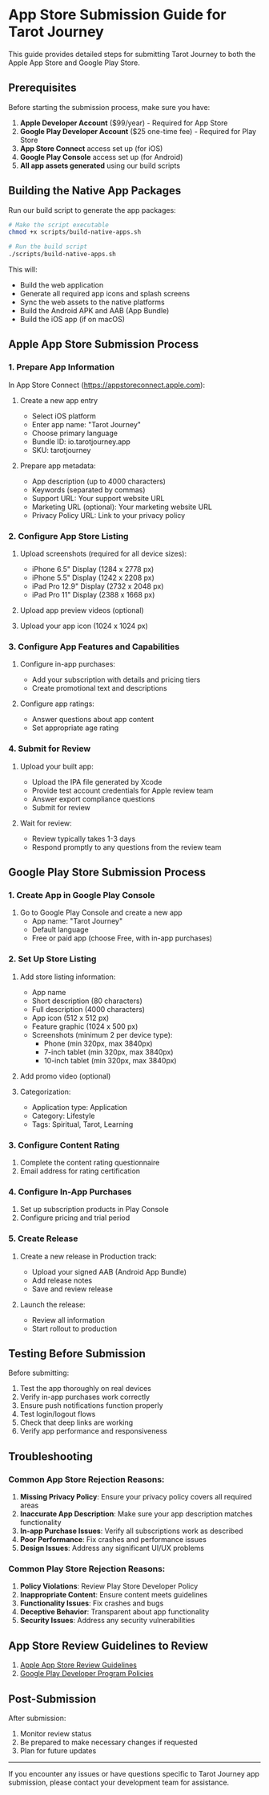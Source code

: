 # App Store Submission Guide for Tarot Journey

This guide provides detailed steps for submitting Tarot Journey to both the Apple App Store and Google Play Store.

## Prerequisites

Before starting the submission process, make sure you have:

1. **Apple Developer Account** ($99/year) - Required for App Store
2. **Google Play Developer Account** ($25 one-time fee) - Required for Play Store
3. **App Store Connect** access set up (for iOS)
4. **Google Play Console** access set up (for Android)
5. **All app assets generated** using our build scripts

## Building the Native App Packages

Run our build script to generate the app packages:

```bash
# Make the script executable
chmod +x scripts/build-native-apps.sh

# Run the build script
./scripts/build-native-apps.sh
```

This will:
- Build the web application
- Generate all required app icons and splash screens
- Sync the web assets to the native platforms
- Build the Android APK and AAB (App Bundle)
- Build the iOS app (if on macOS)

## Apple App Store Submission Process

### 1. Prepare App Information

In App Store Connect (https://appstoreconnect.apple.com):

1. Create a new app entry
   - Select iOS platform
   - Enter app name: "Tarot Journey"
   - Choose primary language
   - Bundle ID: io.tarotjourney.app
   - SKU: tarotjourney

2. Prepare app metadata:
   - App description (up to 4000 characters)
   - Keywords (separated by commas)
   - Support URL: Your support website URL
   - Marketing URL (optional): Your marketing website URL
   - Privacy Policy URL: Link to your privacy policy

### 2. Configure App Store Listing

1. Upload screenshots (required for all device sizes):
   - iPhone 6.5" Display (1284 x 2778 px)
   - iPhone 5.5" Display (1242 x 2208 px)
   - iPad Pro 12.9" Display (2732 x 2048 px)
   - iPad Pro 11" Display (2388 x 1668 px)

2. Upload app preview videos (optional)

3. Upload your app icon (1024 x 1024 px)

### 3. Configure App Features and Capabilities

1. Configure in-app purchases:
   - Add your subscription with details and pricing tiers
   - Create promotional text and descriptions

2. Configure app ratings:
   - Answer questions about app content
   - Set appropriate age rating

### 4. Submit for Review

1. Upload your built app:
   - Upload the IPA file generated by Xcode
   - Provide test account credentials for Apple review team
   - Answer export compliance questions
   - Submit for review

2. Wait for review:
   - Review typically takes 1-3 days
   - Respond promptly to any questions from the review team

## Google Play Store Submission Process

### 1. Create App in Google Play Console

1. Go to Google Play Console and create a new app
   - App name: "Tarot Journey"
   - Default language
   - Free or paid app (choose Free, with in-app purchases)

### 2. Set Up Store Listing

1. Add store listing information:
   - App name
   - Short description (80 characters)
   - Full description (4000 characters)
   - App icon (512 x 512 px)
   - Feature graphic (1024 x 500 px)
   - Screenshots (minimum 2 per device type):
     - Phone (min 320px, max 3840px)
     - 7-inch tablet (min 320px, max 3840px)
     - 10-inch tablet (min 320px, max 3840px)

2. Add promo video (optional)

3. Categorization:
   - Application type: Application
   - Category: Lifestyle
   - Tags: Spiritual, Tarot, Learning

### 3. Configure Content Rating

1. Complete the content rating questionnaire
2. Email address for rating certification

### 4. Configure In-App Purchases

1. Set up subscription products in Play Console
2. Configure pricing and trial period

### 5. Create Release

1. Create a new release in Production track:
   - Upload your signed AAB (Android App Bundle)
   - Add release notes
   - Save and review release

2. Launch the release:
   - Review all information
   - Start rollout to production

## Testing Before Submission

Before submitting:

1. Test the app thoroughly on real devices
2. Verify in-app purchases work correctly
3. Ensure push notifications function properly
4. Test login/logout flows
5. Check that deep links are working
6. Verify app performance and responsiveness

## Troubleshooting

### Common App Store Rejection Reasons:

1. **Missing Privacy Policy**: Ensure your privacy policy covers all required areas
2. **Inaccurate App Description**: Make sure your app description matches functionality
3. **In-app Purchase Issues**: Verify all subscriptions work as described
4. **Poor Performance**: Fix crashes and performance issues
5. **Design Issues**: Address any significant UI/UX problems

### Common Play Store Rejection Reasons:

1. **Policy Violations**: Review Play Store Developer Policy
2. **Inappropriate Content**: Ensure content meets guidelines
3. **Functionality Issues**: Fix crashes and bugs
4. **Deceptive Behavior**: Transparent about app functionality
5. **Security Issues**: Address any security vulnerabilities

## App Store Review Guidelines to Review

1. [Apple App Store Review Guidelines](https://developer.apple.com/app-store/review/guidelines/)
2. [Google Play Developer Program Policies](https://play.google.com/about/developer-content-policy/)

## Post-Submission

After submission:
1. Monitor review status
2. Be prepared to make necessary changes if requested
3. Plan for future updates

---

If you encounter any issues or have questions specific to Tarot Journey app submission, please contact your development team for assistance.